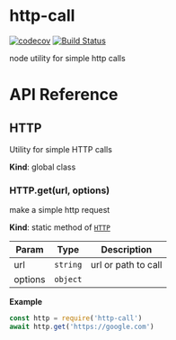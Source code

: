 http-call
=========

[![codecov](https://codecov.io/gh/dickeyxxx/http-call/branch/master/graph/badge.svg)](https://codecov.io/gh/dickeyxxx/http-call)
[![Build Status](https://semaphoreci.com/api/v1/dickeyxxx/http-call/branches/master/badge.svg)](https://semaphoreci.com/dickeyxxx/http-call)

node utility for simple http calls

# API Reference

<a name="HTTP"></a>

## HTTP
Utility for simple HTTP calls

**Kind**: global class  
<a name="HTTP.get"></a>

### HTTP.get(url, options)
make a simple http request

**Kind**: static method of <code>[HTTP](#HTTP)</code>  

| Param | Type | Description |
| --- | --- | --- |
| url | <code>string</code> | url or path to call |
| options | <code>object</code> |  |

**Example**  
```js
const http = require('http-call')
await http.get('https://google.com')
```
